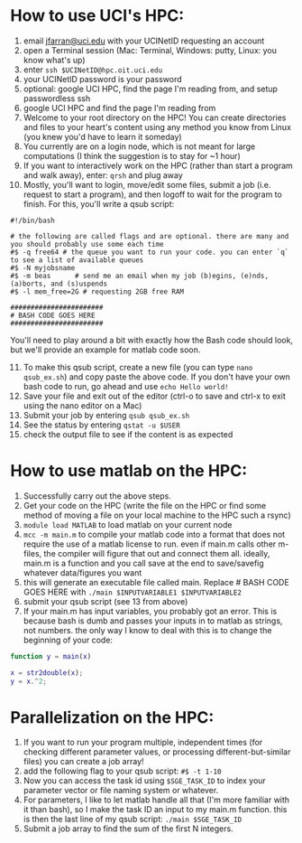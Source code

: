 # How to use UCI's HPC:

1. email jfarran@uci.edu with your UCINetID requesting an account
2. open a Terminal session (Mac: Terminal, Windows: putty, Linux: you know what's up)
3. enter `ssh $UCINetID@hpc.oit.uci.edu`
4. your UCINetID password is your password
5. optional: google UCI HPC, find the page I'm reading from, and setup passwordless ssh
6. google UCI HPC and find the page I'm reading from
7. Welcome to your root directory on the HPC! You can create directories and files to your heart's content using any method you know from Linux (you knew you'd have to learn it someday)
8. You currently are on a login node, which is not meant for large computations (I think the suggestion is to stay for ~1 hour)
9. If you want to interactively work on the HPC (rather than start a program and walk away), enter: `qrsh` and plug away
10. Mostly, you'll want to login, move/edit some files, submit a job (i.e. request to start a program), and then logoff to wait for the program to finish. For this, you'll write a qsub script:

```
#!/bin/bash

# the following are called flags and are optional. there are many and you should probably use some each time
#$ -q free64 # the queue you want to run your code. you can enter `q` to see a list of available queues
#$ -N myjobsname
#$ -m beas		# send me an email when my job (b)egins, (e)nds, (a)borts, and (s)uspends
#$ -l mem_free=2G # requesting 2GB free RAM

#######################
# BASH CODE GOES HERE
#######################
```



You'll need to play around a bit with exactly how the Bash code should look, but we'll provide an example for matlab code soon.


11. To make this qsub script, create a new file (you can type `nano qsub_ex.sh`) and copy paste the above code. If you don't have your own bash code to run, go ahead and use `echo Hello world!`
12. Save your file and exit out of the editor (ctrl-o to save and ctrl-x to exit using the nano editor on a Mac)
13. Submit your job by entering `qsub qsub_ex.sh`
14. See the status by entering `qstat -u $USER`
15. check the output file to see if the content is as expected



# How to use matlab on the HPC:

1. Successfully carry out the above steps.
2. Get your code on the HPC (write the file on the HPC or find some method of moving a file on your local machine to the HPC such a rsync)
3. `module load MATLAB` to load matlab on your current node
4. `mcc -m main.m` to compile your matlab code into a format that does not require the use of a matlab license to run. even if main.m calls other m-files, the compiler will figure that out and connect them all. ideally, main.m is a function and you call save at the end to save/savefig whatever data/figures you want
5. this will generate an executable file called main. Replace # BASH CODE GOES HERE with `./main $INPUTVARIABLE1 $INPUTVARIABLE2`
6. submit your qsub script (see 13 from above)
7. If your main.m has input variables, you probably got an error. This is because bash is dumb and passes your inputs in to matlab as strings, not numbers. the only way I know to deal with this is to change the beginning of your code:

```matlab
function y = main(x)

x = str2double(x);
y = x.^2;
```

# Parallelization on the HPC:

1. If you want to run your program multiple, independent times (for checking different parameter values, or processing different-but-similar files) you can create a job array!
2. add the following flag to your qsub script: `#$ -t 1-10`
3. Now you can access the task id using `$SGE_TASK_ID` to index your parameter vector or file naming system or whatever.
4. For parameters, I like to let matlab handle all that (I'm more familiar with it than bash), so I make the task ID an input to my main.m function. this is then the last line of my qsub script: `./main $SGE_TASK_ID`
5. Submit a job array to find the sum of the first N integers.

